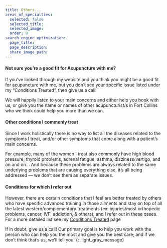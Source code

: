 ```yaml
---
title: Others...
areas_of_specialties:
  selected: false
  selected_title:
  selected_image:
  order: 0
search_engine_optimization:
  page_title:
  page_description:
  share_image_path:
---
```


#### Not sure you’re a good fit for Acupuncture with me?

If you’ve looked through my website and you think you might be a good fit for acupuncture with me, but you don’t see your specific issue listed under my “Conditions Treated”, then give us a call!

We will happily listen to your main concerns and either help you book with us, or give you the name or names of other acupuncturist/s in Fort Collins who we think could help you more than we can.

#### Other conditions I commonly treat

Since I work holistically there is no way to list all the diseases related to the symptoms I treat, and/or other symptoms that come along with a patient’s main concerns.

For example, many of the women I treat also commonly have high blood pressure, thyroid problems, adrenal fatigue, asthma, dizziness/vertigo, and on and on… And because these problems are always related to the same underlying problems that are causing everything else, it’s all being addressed — we don’t see them as separate issues.

#### Conditions for which I refer out

However, there are certain conditions that I feel are better treated by others who have specific advanced training in those ailments and stay on top of all the latest western/complementary treatments (ex: injuries/most orthopedic problems, cancer, IVF, addiction, & others); and I refer out in these cases. For a more detailed list see my [Conditions Treated](/conditions-treated/) page

If in doubt, give us a call! Our primary goal is to help you work with the person who can help you the most and give you the best care; and if we don’t think that’s us, we’ll tell you!
{: .light_gray_message}